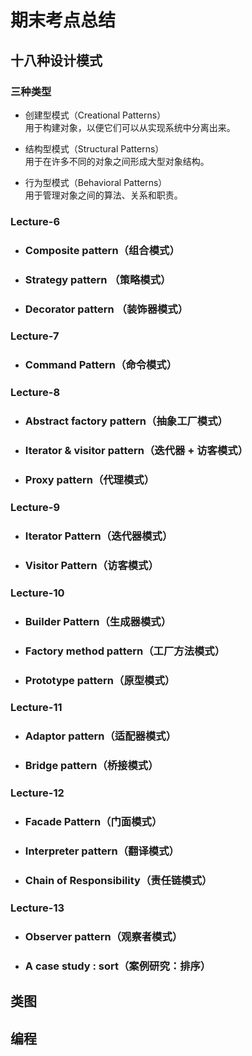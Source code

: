 # 期末考点总结

## 十八种设计模式

### 三种类型

* 创建型模式（Creational Patterns）  
  用于构建对象，以便它们可以从实现系统中分离出来。

* 结构型模式（Structural Patterns）  
  用于在许多不同的对象之间形成大型对象结构。
  
* 行为型模式（Behavioral Patterns）  
  用于管理对象之间的算法、关系和职责。

### Lecture-6

* ### Composite pattern（组合模式）

* ### Strategy pattern （策略模式）

* ### Decorator pattern （装饰器模式）

### Lecture-7

* ### Command Pattern（命令模式）
### Lecture-8
* ### Abstract factory pattern（抽象工厂模式）
* ### Iterator & visitor pattern（迭代器 + 访客模式）
* ### Proxy pattern（代理模式）
### Lecture-9
* ### Iterator Pattern（迭代器模式）
* ### Visitor Pattern（访客模式）
### Lecture-10
* ### Builder Pattern（生成器模式）
* ### Factory method pattern（工厂方法模式）
* ### Prototype pattern（原型模式）
### Lecture-11
* ### Adaptor pattern（适配器模式）
* ### Bridge pattern（桥接模式）
### Lecture-12
* ### Facade Pattern（门面模式）
* ### Interpreter pattern（翻译模式）
* ### Chain of Responsibility（责任链模式）
### Lecture-13
* ### Observer pattern（观察者模式）
* ### A case study : sort（案例研究：排序）

## 类图
## 编程
